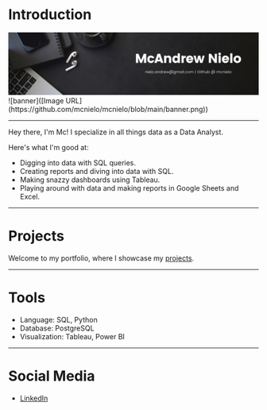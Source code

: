 # Introduction
<div align="center"><img src="https://github.com/mcnielo/mcnielo/blob/main/banner.png" alt="Image"></div>
![banner]([Image URL](https://github.com/mcnielo/mcnielo/blob/main/banner.png))

***

Hey there, I'm Mc! I specialize in all things data as a Data Analyst.

Here's what I'm good at:

- Digging into data with SQL queries.
- Creating reports and diving into data with SQL.
- Making snazzy dashboards using Tableau.
- Playing around with data and making reports in Google Sheets and Excel.

***

# Projects
Welcome to my portfolio, where I showcase my [projects](https://github.com/mcnielo).

***

# Tools
- Language: SQL, Python
- Database: PostgreSQL
- Visualization: Tableau, Power BI

***
# Social Media

- [LinkedIn](https://www.linkedin.com/in/mcandrewnielo/)

